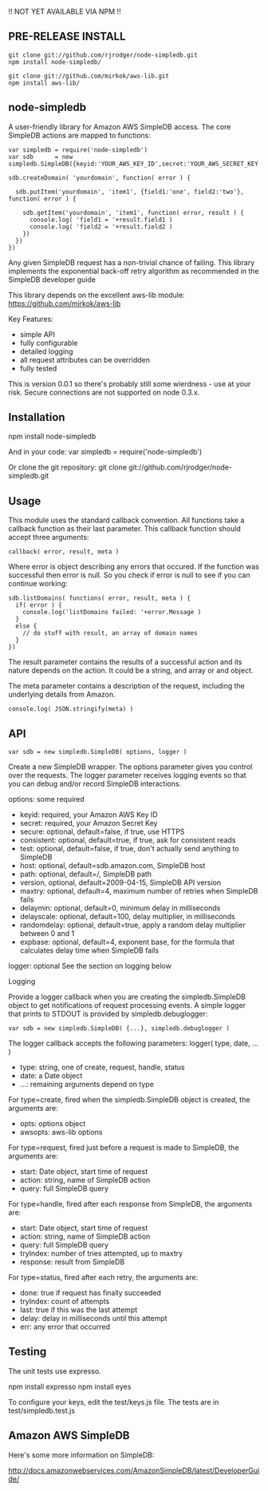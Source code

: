 
!! NOT YET AVAILABLE VIA NPM !!

## PRE-RELEASE INSTALL

    git clone git://github.com/rjrodger/node-simpledb.git
    npm install node-simpledb/

    git clone git://github.com/mirkok/aws-lib.git
    npm install aws-lib/


## node-simpledb

A user-friendly library for Amazon AWS SimpleDB access. The core
SimpleDB actions are mapped to functions:

    var simpledb = require('node-simpledb')
    var sdb      = new simpledb.SimpleDB({keyid:'YOUR_AWS_KEY_ID',secret:'YOUR_AWS_SECRET_KEY'})

    sdb.createDomain( 'yourdomain', function( error ) {

      sdb.putItem('yourdomain', 'item1', {field1:'one', field2:'two'}, function( error ) {
      
        sdb.getItem('yourdomain', 'item1', function( error, result ) {
          console.log( 'field1 = '+result.field1 )
          console.log( 'field2 = '+result.field2 )
        })
      })
    })

Any given SimpleDB request has a non-trivial chance of failing. This
library implements the exponential back-off retry algorithm as
recommended in the SimpleDB developer guide

This library depends on the excellent aws-lib module: https://github.com/mirkok/aws-lib

Key Features:
 * simple API
 * fully configurable
 * detailed logging
 * all request attributes can be overridden
 * fully tested

This is version 0.0.1 so there's probably still some wierdness - use at your risk.
Secure connections are not supported on node 0.3.x.


## Installation

   npm install node-simpledb

And in your code:
   var simpledb = require('node-simpledb')

Or clone the git repository:
   git clone git://github.com/rjrodger/node-simpledb.git


## Usage

This module uses the standard callback convention. All functions take
a callback function as their last parameter. This callback function should accept three arguments:

    callback( error, result, meta )

Where error is object describing any errors that occured. If the
function was successful then error is null. So you check if error is
null to see if you can continue working:

    sdb.listDomains( functions( error, result, meta ) {
      if( error ) {
        console.log('listDomains failed: '+error.Message )
      }
      else {
        // do stuff with result, an array of domain names
      }
    })

The result parameter contains the results of a successful action and
its nature depends on the action. It could be a string, and array or
and object.

The meta parameter contains a description of the request, including the underlying details from Amazon.

    console.log( JSON.stringify(meta) )


## API

    var sdb = new simpledb.SimpleDB( options, logger )

Create a new SimpleDB wrapper. The options parameter gives you control
over the requests. The logger parameter receives logging events so
that you can debug and/or record SimpleDB interactions.

options: some required
 * keyid: required, your Amazon AWS Key ID
 * secret: required, your Amazon Secret Key
 * secure: optional, default=false, if true, use HTTPS
 * consistent: optional, default=true, if true, ask for consistent reads
 * test: optional, default=false, if true, don't actually send anything to SimpleDB
 * host: optional, default=sdb.amazon.com, SimpleDB host
 * path: optional, default=/, SimpleDB path
 * version, optional, default=2009-04-15, SimpleDB API version
 * maxtry: optional, default=4, maximum number of retries when SimpleDB fails
 * delaymin: optional, default=0, minimum delay in milliseconds
 * delayscale: optional, default=100, delay multiplier, in milliseconds
 * randomdelay: optional, default=true, apply a random delay multiplier between 0 and 1
 * expbase: optional, default=4, exponent base, for the formula that calculates delay time when SimpleDB fails

logger: optional
  See the section on logging below


Logging

Provide a logger callback when you are creating the simpledb.SimpleDB
object to get notifications of request processing events. A simple logger that
prints to STDOUT is provided by simpledb.debuglogger:

    var sdb = new simpledb.SimpleDB( {...}, simpledb.debuglogger )

The logger callback accepts the following parameters:
    logger( type, date, ... )
 * type: string, one of create, request, handle, status
 * date: a Date object
 * ...: remaining arguments depend on type

For type=create, fired when the simpledb.SimpleDB object is created, the arguments are:
 * opts: options object
 * awsopts: aws-lib options

For type=request, fired just before a request is made to SimpleDB, the arguments are:
 * start: Date object, start time of request
 * action: string, name of SimpleDB action
 * query: full SimpleDB query

For type=handle, fired after each response from SimpleDB, the arguments are:
 * start: Date object, start time of request
 * action: string, name of SimpleDB action
 * query: full SimpleDB query
 * tryIndex: number of tries attempted, up to maxtry 
 * response: result from SimpleDB

For type=status, fired after each retry, the arguments are:
 * done: true if request has finally succeeded
 * tryIndex: count of attempts
 * last: true if this was the last attempt
 * delay: delay in milliseconds until this attempt
 * err: any error that occurred


## Testing

The unit tests use expresso.

   npm install expresso
   npm install eyes

To configure your keys, edit the test/keys.js file.
The tests are in test/simpledb.test.js


## Amazon AWS SimpleDB

Here's some more information on SimpleDB:


http://docs.amazonwebservices.com/AmazonSimpleDB/latest/DeveloperGuide/